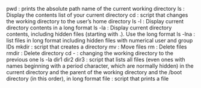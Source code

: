pwd : prints the absolute path name of the current working directory
ls : Display the contents list of your current directory
cd : script that changes the working directory to the user’s home directory
ls -l : Display current directory contents in a long format
ls -la : Display current directory contents, including hidden files (starting with .). Use the long format
ls -lna : list files in long format including hidden files with numerical user and group IDs
mkdir : script that creates a directory
mv : Move files
rm : Delete files
rmdir : Delete directory
cd - : changing the working directory to the previous one 
ls -la dir1 dir2 dir3 : script that lists all files (even ones with names beginning with a period character, which are normally hidden) in the current directory and the parent of the working directory and the /boot directory (in this order), in long format
file : script that prints a file

